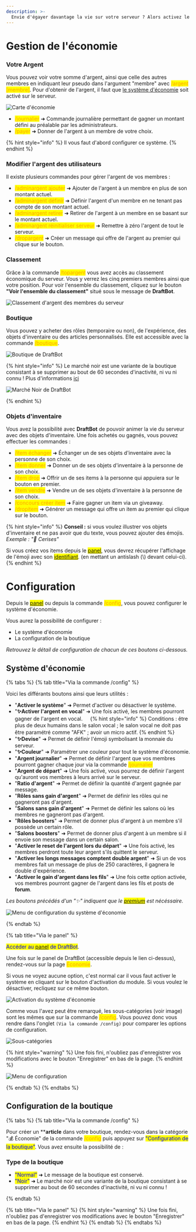 ```yaml
---
description: >-
  Envie d'égayer davantage la vie sur votre serveur ? Alors activez le système d'économie et laissez-vous guider par DraftBot !
---
```


# Gestion de l'économie

### Votre Argent

Vous pouvez voir votre somme d'argent, ainsi que celle des autres membres en indiquant leur pseudo dans l'argument "membre" avec <mark style="color:orange;">/argent \[membre]</mark>. Pour d'obtenir de l'argent, il faut que [le système d'économie](https://docs.draftbot.fr/slash/configuration/economie) soit activé sur le serveur.

![Carte d'économie](../.gitbook/assets/economy/money.png)

- <mark style="color:orange;">/journalier</mark> ➜ Commande journalière permettant de gagner un montant défini au préalable par les administrateurs.
- <mark style="color:orange;">/payer</mark> ➜ Donner de l'argent à un membre de votre choix.

{% hint style="info" %}
Il vous faut d'abord configurer ce système.
{% endhint %}


### Modifier l'argent des utilisateurs

Il existe plusieurs commandes pour gérer l'argent de vos membres :

- <mark style="color:orange;">/adminargent ajouter</mark> ➜ Ajouter de l'argent à un membre en plus de son montant actuel.
- <mark style="color:orange;">/adminargent définir</mark> ➜ Définir l'argent d'un membre en ne tenant pas compte de son montant actuel.
- <mark style="color:orange;">/adminargent retirer</mark> ➜ Retirer de l'argent à un membre en se basant sur le montant actuel.
- <mark style="color:orange;">/adminargent réinitialiser serveur</mark> ➜ Remettre à zéro l'argent de tout le serveur.
- <mark style="color:orange;">/dropargent</mark> ➜ Créer un message qui offre de l'argent au premier qui clique sur le bouton.

### Classement

Grâce à la commande <mark style="color:orange;">/topargent</mark> vous avez accès au classement économique du serveur. Vous y verrez les cinq premiers membres ainsi que votre position. Pour voir l'ensemble du classement, cliquez sur le bouton **"Voir l'ensemble du classement"** situé sous le message de **DraftBot**.

![Classement d'argent des membres du serveur](../.gitbook/assets/economy/topmoney.png)


### Boutique

Vous pouvez y acheter des rôles (temporaire ou non), de l'expérience, des objets d'inventaire ou des articles personnalisés.
Elle est accessible avec la commande <mark style="color:orange;">/boutique</mark>\.

![Boutique de DraftBot](../.gitbook/assets/economy/shop.png)

{% hint style="info" %}
Le marché noir est une variante de la boutique consistant à se supprimer au bout de 60 secondes d'inactivité, ni vu ni connu ! Plus d'informations [ici](https://docs.draftbot.fr/slash/economie#typedelaboutique)

![Marché Noir de DraftBot](../.gitbook/assets/economy/shop-dark.png)

{% endhint %}


### Objets d'inventaire

Vous avez la possibilité avec **DraftBot** de pouvoir animer la vie du serveur avec des objets d'inventaire. Une fois achetés ou gagnés, vous pouvez effectuer les commandes :
- <mark style="color:orange;">/item échanger</mark> ➜ Échanger un de ses objets d'inventaire avec la personne de son choix.
- <mark style="color:orange;">/item donner</mark> ➜ Donner un de ses objets d'inventaire à la personne de son choix.
- <mark style="color:orange;">/item drop</mark> ➜ Offrir un de ses items à la personne qui appuiera sur le bouton en premier.
- <mark style="color:orange;">/item vendre</mark> ➜ Vendre un de ses objets d'inventaire à la personne de son choix.
- <mark style="color:orange;">/concours créer item</mark> ➜ Faire gagner un item via un giveaway.
- <mark style="color:orange;">/dropitem</mark> ➜ Générer un message qui offre un item au premier qui clique sur le bouton.

{% hint style="info" %}
**Conseil :** si vous voulez illustrer vos objets d'inventaire et ne pas avoir que du texte, vous pouvez ajouter des émojis.
*Exemple : "🍒 Cerises"*

Si vous créez vos items depuis le <mark style="color:orange;">[panel](https://draftbot.fr/dashboard/)</mark>, vous devrez récupérer l'affichage de l'émoji avec son <mark style="color:orange;">[identifiant](https://docs.draftbot.fr/autres/recuperer-un-identifiant#identifiant-dun-emoji)</mark>. (en mettant un antislash (\\) devant celui-ci).
{% endhint %}


# Configuration

Depuis le <mark style="color:blue;">[panel](https://draftbot.fr/dashboard)</mark> ou depuis la commande <mark style="color:orange;">/config</mark>, vous pouvez configurer le système d'économie. 

Vous aurez la possibilité de configurer :

- Le système d'économie
- La configuration de la boutique

*Retrouvez le détail de configuration de chacun de ces boutons ci-dessous.*

## Système d'économie

{% tabs %}
{% tab title="Via la commande /config" %}

Voici les différants boutons ainsi que leurs utilités :

- "**Activer le système**" ➜ Permet d'activer ou désactiver le système.
- "**✨Activer l'argent en vocal**" ➜ Une fois activé, les membres pourront gagner de l'argent en vocal.
ㅤ
{% hint style="info" %}
Conditions : être plus de deux humains dans le salon vocal ; le salon vocal ne doit pas être paramétré comme "AFK" ; avoir un micro actif.
{% endhint %}
ㅤ
- "**✨Devise**" ➜ Permet de définir l'émoji symbolisant la monnaie du serveur.
- "**✨Couleur**" ➜ Paramétrer une couleur pour tout le système d'économie.
- "**Argent journalier**" ➜ Permet de définir l'argent que vos membres pourront gagner chaque jour via la commande <mark style="color:orange;">/journalier</mark>
- "**Argent de départ**" ➜ Une fois activé, vous pourrez de définir l'argent qu'auront vos membres à leurs arrivé sur le serveur.
- "**Ratio d'argent**" ➜ Permet de définir la quantité d'argent gagnée par message.
- "**Rôles sans gain d'argent**" ➜ Permet de définir les rôles qui ne gagneront pas d'argent.
- "**Salons sans gain d'argent**" ➜ Permet de définir les salons où les membres ne gagneront pas d'argent.
- "**Rôles boosters**" ➜ Permet de donner plus d'argent à un membre s'il possède un certain rôle.
- "**Salons boosters**" ➜ Permet de donner plus d'argent à un membre si il envoie son message dans un certain salon.
- "**Activer le reset de l'argent lors du départ**" ➜ Une fois activé, les membres perdront toute leur argent s'ils quittent le serveur.
- "**Activer les longs messages comptent double argent**" ➜ Si un de vos membres fait un message de plus de 250 caractères, il gagnera le double d'expérience.
- "**Activer le gain d'argent dans les fils**" ➜ Une fois cette option activée, vos membres pourront gagner de l'argent dans les fils et posts de **forum**.

*Les boutons précédés d'un "✨" indiquent que le <mark style="color:blue;">[premium](https://draftbot.fr/premium)</mark> est nécéssaire.*

![Menu de configuration du système d'économie](../.gitbook/assets/economy/config-systeme-economie.png)

{% endtab %}

{% tab title="Via le panel" %}

<mark style="color:blue;">Accéder au [panel](https://draftbot.fr/dashboard) de DraftBot</mark>.

Une fois sur le panel de DraftBot (accessible depuis le lien ci-dessus), rendez-vous sur la page <mark style="color:orange;">Économie</mark>.

Si vous ne voyez aucune option, c'est normal car il vous faut activer le système en cliquant sur le bouton d'activation du module. Si vous voulez le désactiver, recliquez sur ce même bouton.

![Activation du système d'économie](../.gitbook/assets/economy/dashboard-activation-systeme.png)

Comme vous l'avez peut être remarqué, les sous-catégories (voir image) sont les mêmes que sur la commande <mark style="color:orange;">/config</mark>. Vous pouvez donc vous rendre dans l'onglet `(Via la commande /config)` pour comparer les options de configuration.

![Sous-catégories](../.gitbook/assets/economy/dashboard-sous-categories.png)

{% hint style="warning" %}
Une fois fini, n'oubliez pas d'enregistrer vos modifications avec le bouton "Enregistrer" en bas de la page.
{% endhint %}

![Menu de configuration](../.gitbook/assets/economy/dashboard-view.png)

{% endtab %}
{% endtabs %}


## Configuration de la boutique

{% tabs %}
{% tab title="Via la commande /config" %}

Pour créer un ****article** dans votre boutique, rendez-vous dans la catégorie "💰 Économie" de la commande <mark style="color:orange;">/config</mark> puis appuyez sur <mark style="color:blue;">"Configuration de la boutique"</mark>.
Vous avez ensuite la possibilité de :


### Type de la boutique

- <mark style="color:blue;">"Normal"</mark> ➜ Le message de la boutique est conservé.
- <mark style="color:blue;">"Noir"</mark> ➜ Le marché noir est une variante de la boutique consistant à se supprimer au bout de 60 secondes d'inactivité, ni vu ni connu !

{% endtab %}

{% tab title="Via le panel" %}
{% hint style="warning" %}
Une fois fini, n'oubliez pas d'enregistrer vos modifications avec le bouton "Enregistrer" en bas de la page.
{% endhint %}
{% endtab %}
{% endtabs %}